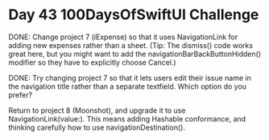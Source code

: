 #  Day 43 100DaysOfSwiftUI Challenge
DONE: Change project 7 (iExpense) so that it uses NavigationLink for adding new expenses rather than a sheet. 
    (Tip: The dismiss() code works great here, but you might want to add the navigationBarBackButtonHidden() modifier so they have to explicitly choose Cancel.)

DONE: Try changing project 7 so that it lets users edit their issue name in the navigation title rather than a separate textfield. Which option do you prefer?

Return to project 8 (Moonshot), and upgrade it to use NavigationLink(value:). This means adding Hashable conformance, and thinking carefully how to use navigationDestination().
